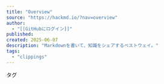 ```yaml
---
title: "Overview"
source: "https://hackmd.io/?nav=overview"
author:
  - "[[GitHubにログイン]]"
published:
created: 2025-06-07
description: "Markdownを書いて、知識をシェアするベストウェイ。"
tags:
  - "clippings"
---
```

タグ